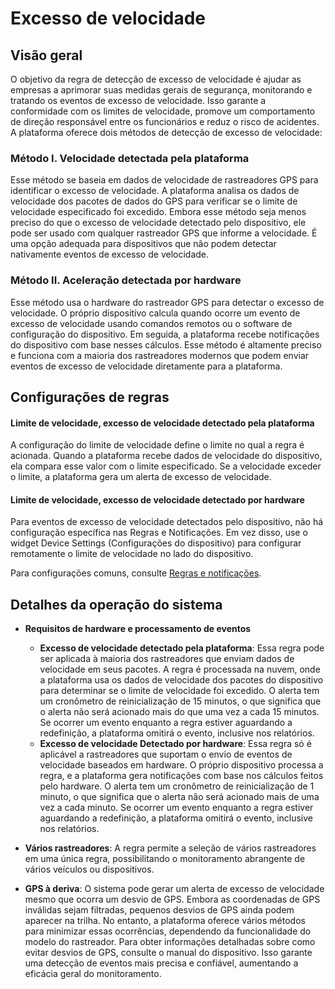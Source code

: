 # Excesso de velocidade

## Visão geral

O objetivo da regra de detecção de excesso de velocidade é ajudar as empresas a aprimorar suas medidas gerais de segurança, monitorando e tratando os eventos de excesso de velocidade. Isso garante a conformidade com os limites de velocidade, promove um comportamento de direção responsável entre os funcionários e reduz o risco de acidentes. A plataforma oferece dois métodos de detecção de excesso de velocidade:

### Método I. Velocidade detectada pela plataforma

Esse método se baseia em dados de velocidade de rastreadores GPS para identificar o excesso de velocidade. A plataforma analisa os dados de velocidade dos pacotes de dados do GPS para verificar se o limite de velocidade especificado foi excedido. Embora esse método seja menos preciso do que o excesso de velocidade detectado pelo dispositivo, ele pode ser usado com qualquer rastreador GPS que informe a velocidade. É uma opção adequada para dispositivos que não podem detectar nativamente eventos de excesso de velocidade.

### Método II. Aceleração detectada por hardware

Esse método usa o hardware do rastreador GPS para detectar o excesso de velocidade. O próprio dispositivo calcula quando ocorre um evento de excesso de velocidade usando comandos remotos ou o software de configuração do dispositivo. Em seguida, a plataforma recebe notificações do dispositivo com base nesses cálculos. Esse método é altamente preciso e funciona com a maioria dos rastreadores modernos que podem enviar eventos de excesso de velocidade diretamente para a plataforma.

## Configurações de regras

#### Limite de velocidade, excesso de velocidade detectado pela plataforma

A configuração do limite de velocidade define o limite no qual a regra é acionada. Quando a plataforma recebe dados de velocidade do dispositivo, ela compara esse valor com o limite especificado. Se a velocidade exceder o limite, a plataforma gera um alerta de excesso de velocidade.

#### Limite de velocidade, excesso de velocidade detectado por hardware

Para eventos de excesso de velocidade detectados pelo dispositivo, não há configuração específica nas Regras e Notificações. Em vez disso, use o widget Device Settings (Configurações do dispositivo) para configurar remotamente o limite de velocidade no lado do dispositivo.

Para configurações comuns, consulte [Regras e notificações](../../regras-e-notificacoes.md).

## Detalhes da operação do sistema

- **Requisitos de hardware e processamento de eventos**
  - **Excesso de velocidade detectado pela plataforma**: Essa regra pode ser aplicada à maioria dos rastreadores que enviam dados de velocidade em seus pacotes. A regra é processada na nuvem, onde a plataforma usa os dados de velocidade dos pacotes do dispositivo para determinar se o limite de velocidade foi excedido. O alerta tem um cronômetro de reinicialização de 15 minutos, o que significa que o alerta não será acionado mais do que uma vez a cada 15 minutos. Se ocorrer um evento enquanto a regra estiver aguardando a redefinição, a plataforma omitirá o evento, inclusive nos relatórios.
  - **Excesso de velocidade Detectado por hardware**: Essa regra só é aplicável a rastreadores que suportam o envio de eventos de velocidade baseados em hardware. O próprio dispositivo processa a regra, e a plataforma gera notificações com base nos cálculos feitos pelo hardware. O alerta tem um cronômetro de reinicialização de 1 minuto, o que significa que o alerta não será acionado mais de uma vez a cada minuto. Se ocorrer um evento enquanto a regra estiver aguardando a redefinição, a plataforma omitirá o evento, inclusive nos relatórios.

- **Vários rastreadores**: A regra permite a seleção de vários rastreadores em uma única regra, possibilitando o monitoramento abrangente de vários veículos ou dispositivos.
- **GPS à deriva**: O sistema pode gerar um alerta de excesso de velocidade mesmo que ocorra um desvio de GPS. Embora as coordenadas de GPS inválidas sejam filtradas, pequenos desvios de GPS ainda podem aparecer na trilha. No entanto, a plataforma oferece vários métodos para minimizar essas ocorrências, dependendo da funcionalidade do modelo do rastreador. Para obter informações detalhadas sobre como evitar desvios de GPS, consulte o manual do dispositivo. Isso garante uma detecção de eventos mais precisa e confiável, aumentando a eficácia geral do monitoramento.